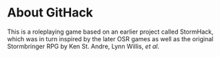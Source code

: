 # About GitHack

This is a roleplaying game based on an earlier project called StormHack, which was in turn inspired by the later OSR games as well as the original Stormbringer RPG by Ken St. Andre, Lynn Willis, *et al*.